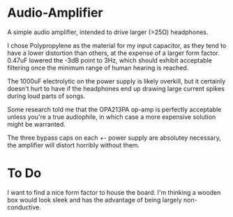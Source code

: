 # Audio-Amplifier
A simple audio amplifier, intended to drive larger (>25Ω) headphones.

I chose Polypropylene as the material for my input capacitor, as they tend to have a lower distortion than others, at the
expense of a larger form factor. 0.47uF lowered the -3dB point to 3Hz, which should exhibit acceptable filtering once
the minimum range of human hearing is reached.

The 1000uF electrolytic on the power supply is likely overkill, but it certainly doesn't hurt to have if the headphones 
end up drawing large current spikes during loud parts of songs.

Some research told me that the OPA213PA op-amp is perfectly acceptable unless you're a true audiophile, in which case
a more expensive solution might be warranted.

The three bypass caps on each +- power supply are absolutey necessary, the amplifier will distort horribly without them.

# To Do
I want to find a nice form factor to house the board. I'm thinking a wooden box would look sleek and has the advantage of 
being largely non-conductive.
